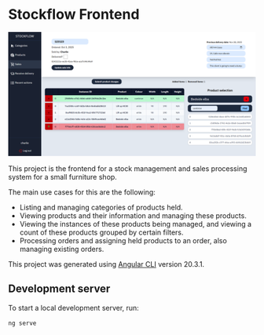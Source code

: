 # Stockflow Frontend

<img src="new-stockflow.png" alt="Stockflow Frontend" />

This project is the frontend for a stock management and sales processing system for a small furniture shop.

The main use cases for this are the following:

- Listing and managing categories of products held.
- Viewing products and their information and managing these products.
- Viewing the instances of these products being managed, and viewing a count of these products grouped by certain filters.
- Processing orders and assigning held products to an order, also managing existing orders.

This project was generated using [Angular CLI](https://github.com/angular/angular-cli) version 20.3.1.

## Development server

To start a local development server, run:

```bash
ng serve
```
